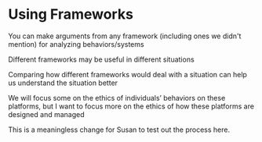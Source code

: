 # Using Frameworks

You can make arguments from any framework (including ones we didn't mention) for analyzing behaviors/systems

Different frameworks may be useful in different situations

Comparing how different frameworks would deal with a situation can help us understand the situation better

We will focus some on the ethics of individuals’ behaviors on these platforms, but I want to focus more on the ethics of how these platforms are designed and managed

This is a meaningless change for Susan to test out the process here.
